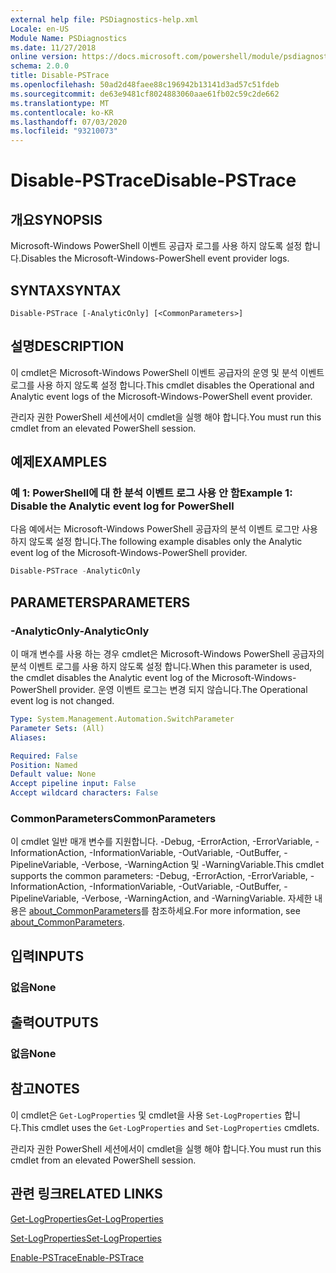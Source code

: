 ```yaml
---
external help file: PSDiagnostics-help.xml
Locale: en-US
Module Name: PSDiagnostics
ms.date: 11/27/2018
online version: https://docs.microsoft.com/powershell/module/psdiagnostics/disable-pstrace?view=powershell-7&WT.mc_id=ps-gethelp
schema: 2.0.0
title: Disable-PSTrace
ms.openlocfilehash: 50ad2d48faee88c196942b13141d3ad57c51fdeb
ms.sourcegitcommit: de63e9481cf8024883060aae61fb02c59c2de662
ms.translationtype: MT
ms.contentlocale: ko-KR
ms.lasthandoff: 07/03/2020
ms.locfileid: "93210073"
---
```

# <span data-ttu-id="f88e8-102">Disable-PSTrace</span><span class="sxs-lookup"><span data-stu-id="f88e8-102">Disable-PSTrace</span></span>

## <span data-ttu-id="f88e8-103">개요</span><span class="sxs-lookup"><span data-stu-id="f88e8-103">SYNOPSIS</span></span>
<span data-ttu-id="f88e8-104">Microsoft-Windows PowerShell 이벤트 공급자 로그를 사용 하지 않도록 설정 합니다.</span><span class="sxs-lookup"><span data-stu-id="f88e8-104">Disables the Microsoft-Windows-PowerShell event provider logs.</span></span>

## <span data-ttu-id="f88e8-105">SYNTAX</span><span class="sxs-lookup"><span data-stu-id="f88e8-105">SYNTAX</span></span>

```
Disable-PSTrace [-AnalyticOnly] [<CommonParameters>]
```

## <span data-ttu-id="f88e8-106">설명</span><span class="sxs-lookup"><span data-stu-id="f88e8-106">DESCRIPTION</span></span>

<span data-ttu-id="f88e8-107">이 cmdlet은 Microsoft-Windows PowerShell 이벤트 공급자의 운영 및 분석 이벤트 로그를 사용 하지 않도록 설정 합니다.</span><span class="sxs-lookup"><span data-stu-id="f88e8-107">This cmdlet disables the Operational and Analytic event logs of the Microsoft-Windows-PowerShell event provider.</span></span>

<span data-ttu-id="f88e8-108">관리자 권한 PowerShell 세션에서이 cmdlet을 실행 해야 합니다.</span><span class="sxs-lookup"><span data-stu-id="f88e8-108">You must run this cmdlet from an elevated PowerShell session.</span></span>

## <span data-ttu-id="f88e8-109">예제</span><span class="sxs-lookup"><span data-stu-id="f88e8-109">EXAMPLES</span></span>

### <span data-ttu-id="f88e8-110">예 1: PowerShell에 대 한 분석 이벤트 로그 사용 안 함</span><span class="sxs-lookup"><span data-stu-id="f88e8-110">Example 1: Disable the Analytic event log for PowerShell</span></span>

<span data-ttu-id="f88e8-111">다음 예에서는 Microsoft-Windows PowerShell 공급자의 분석 이벤트 로그만 사용 하지 않도록 설정 합니다.</span><span class="sxs-lookup"><span data-stu-id="f88e8-111">The following example disables only the Analytic event log of the Microsoft-Windows-PowerShell provider.</span></span>

```powershell
Disable-PSTrace -AnalyticOnly
```

## <span data-ttu-id="f88e8-112">PARAMETERS</span><span class="sxs-lookup"><span data-stu-id="f88e8-112">PARAMETERS</span></span>

### <span data-ttu-id="f88e8-113">-AnalyticOnly</span><span class="sxs-lookup"><span data-stu-id="f88e8-113">-AnalyticOnly</span></span>

<span data-ttu-id="f88e8-114">이 매개 변수를 사용 하는 경우 cmdlet은 Microsoft-Windows PowerShell 공급자의 분석 이벤트 로그를 사용 하지 않도록 설정 합니다.</span><span class="sxs-lookup"><span data-stu-id="f88e8-114">When this parameter is used, the cmdlet disables the Analytic event log of the Microsoft-Windows-PowerShell provider.</span></span> <span data-ttu-id="f88e8-115">운영 이벤트 로그는 변경 되지 않습니다.</span><span class="sxs-lookup"><span data-stu-id="f88e8-115">The Operational event log is not changed.</span></span>

```yaml
Type: System.Management.Automation.SwitchParameter
Parameter Sets: (All)
Aliases:

Required: False
Position: Named
Default value: None
Accept pipeline input: False
Accept wildcard characters: False
```

### <span data-ttu-id="f88e8-116">CommonParameters</span><span class="sxs-lookup"><span data-stu-id="f88e8-116">CommonParameters</span></span>
<span data-ttu-id="f88e8-117">이 cmdlet 일반 매개 변수를 지원합니다. -Debug, -ErrorAction, -ErrorVariable, -InformationAction, -InformationVariable, -OutVariable, -OutBuffer, -PipelineVariable, -Verbose, -WarningAction 및 -WarningVariable.</span><span class="sxs-lookup"><span data-stu-id="f88e8-117">This cmdlet supports the common parameters: -Debug, -ErrorAction, -ErrorVariable, -InformationAction, -InformationVariable, -OutVariable, -OutBuffer, -PipelineVariable, -Verbose, -WarningAction, and -WarningVariable.</span></span> <span data-ttu-id="f88e8-118">자세한 내용은 [about_CommonParameters](http://go.microsoft.com/fwlink/?LinkID=113216)를 참조하세요.</span><span class="sxs-lookup"><span data-stu-id="f88e8-118">For more information, see [about_CommonParameters](http://go.microsoft.com/fwlink/?LinkID=113216).</span></span>

## <span data-ttu-id="f88e8-119">입력</span><span class="sxs-lookup"><span data-stu-id="f88e8-119">INPUTS</span></span>

### <span data-ttu-id="f88e8-120">없음</span><span class="sxs-lookup"><span data-stu-id="f88e8-120">None</span></span>

## <span data-ttu-id="f88e8-121">출력</span><span class="sxs-lookup"><span data-stu-id="f88e8-121">OUTPUTS</span></span>

### <span data-ttu-id="f88e8-122">없음</span><span class="sxs-lookup"><span data-stu-id="f88e8-122">None</span></span>

## <span data-ttu-id="f88e8-123">참고</span><span class="sxs-lookup"><span data-stu-id="f88e8-123">NOTES</span></span>

<span data-ttu-id="f88e8-124">이 cmdlet은 `Get-LogProperties` 및 cmdlet을 사용 `Set-LogProperties` 합니다.</span><span class="sxs-lookup"><span data-stu-id="f88e8-124">This cmdlet uses the `Get-LogProperties` and `Set-LogProperties` cmdlets.</span></span>

<span data-ttu-id="f88e8-125">관리자 권한 PowerShell 세션에서이 cmdlet을 실행 해야 합니다.</span><span class="sxs-lookup"><span data-stu-id="f88e8-125">You must run this cmdlet from an elevated PowerShell session.</span></span>

## <span data-ttu-id="f88e8-126">관련 링크</span><span class="sxs-lookup"><span data-stu-id="f88e8-126">RELATED LINKS</span></span>

[<span data-ttu-id="f88e8-127">Get-LogProperties</span><span class="sxs-lookup"><span data-stu-id="f88e8-127">Get-LogProperties</span></span>](Get-LogProperties.md)

[<span data-ttu-id="f88e8-128">Set-LogProperties</span><span class="sxs-lookup"><span data-stu-id="f88e8-128">Set-LogProperties</span></span>](Set-LogProperties.md)

[<span data-ttu-id="f88e8-129">Enable-PSTrace</span><span class="sxs-lookup"><span data-stu-id="f88e8-129">Enable-PSTrace</span></span>](Enable-PSTrace.md)
